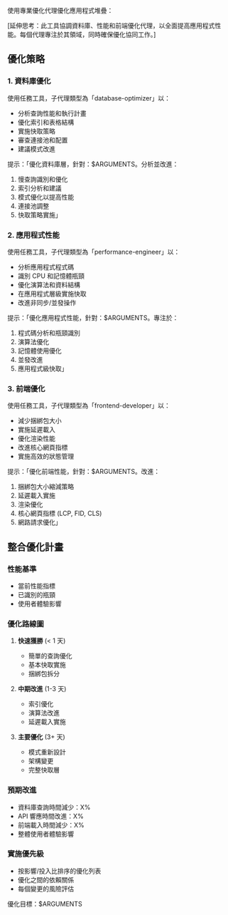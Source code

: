 使用專業優化代理優化應用程式堆疊：

[延伸思考：此工具協調資料庫、性能和前端優化代理，以全面提高應用程式性能。每個代理專注於其領域，同時確保優化協同工作。]

## 優化策略

### 1. 資料庫優化
使用任務工具，子代理類型為「database-optimizer」以：
- 分析查詢性能和執行計畫
- 優化索引和表格結構
- 實施快取策略
- 審查連接池和配置
- 建議模式改進

提示：「優化資料庫層，針對：$ARGUMENTS。分析並改進：
1. 慢查詢識別和優化
2. 索引分析和建議
3. 模式優化以提高性能
4. 連接池調整
5. 快取策略實施」

### 2. 應用程式性能
使用任務工具，子代理類型為「performance-engineer」以：
- 分析應用程式程式碼
- 識別 CPU 和記憶體瓶頸
- 優化演算法和資料結構
- 在應用程式層級實施快取
- 改進非同步/並發操作

提示：「優化應用程式性能，針對：$ARGUMENTS。專注於：
1. 程式碼分析和瓶頸識別
2. 演算法優化
3. 記憶體使用優化
4. 並發改進
5. 應用程式級快取」

### 3. 前端優化
使用任務工具，子代理類型為「frontend-developer」以：
- 減少捆綁包大小
- 實施延遲載入
- 優化渲染性能
- 改進核心網頁指標
- 實施高效的狀態管理

提示：「優化前端性能，針對：$ARGUMENTS。改進：
1. 捆綁包大小縮減策略
2. 延遲載入實施
3. 渲染優化
4. 核心網頁指標 (LCP, FID, CLS)
5. 網路請求優化」

## 整合優化計畫

### 性能基準
- 當前性能指標
- 已識別的瓶頸
- 使用者體驗影響

### 優化路線圖
1. **快速獲勝** (< 1 天)
   - 簡單的查詢優化
   - 基本快取實施
   - 捆綁包拆分

2. **中期改進** (1-3 天)
   - 索引優化
   - 演算法改進
   - 延遲載入實施

3. **主要優化** (3+ 天)
   - 模式重新設計
   - 架構變更
   - 完整快取層

### 預期改進
- 資料庫查詢時間減少：X%
- API 響應時間改進：X%
- 前端載入時間減少：X%
- 整體使用者體驗影響

### 實施優先級
- 按影響/投入比排序的優化列表
- 優化之間的依賴關係
- 每個變更的風險評估

優化目標：$ARGUMENTS